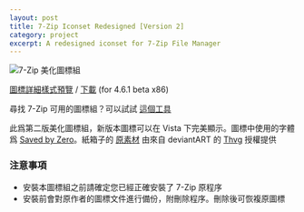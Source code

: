 ```yaml
---
layout: post
title: 7-Zip Iconset Redesigned [Version 2]
category: project
excerpt: A redesigned iconset for 7-Zip File Manager
---
```


<p><img src="http://static.sparanoid.com/7z-icon-2_logo_large.png" alt="7-Zip 美化圖標組"></p>

<p class="download"><a href="http://static.sparanoid.com/7z-icon-2_details_large.png">圖標詳細樣式預覽</a> / <a href="http://static.sparanoid.com/download/7z-icon-set-v2.7z">下載</a> (for 4.6.1 beta x86)</p>
<p class="note">尋找 7-Zip 可用的圖標組？可以試試 <a href="http://7ztm.de.vu/">這個工具</a></p>

<p>此爲第二版美化圖標組，新版本圖標可以在 Vista 下完美顯示。圖標中使用的字體爲 <a href="http://www.myfonts.com/fonts/larabie/saved-by-zero/">Saved by Zero</a>。紙箱子的 <a href="http://thvg.deviantart.com/art/Package-Icons-93530123">原素材</a> 由來自 deviantART 的 <a href="http://thvg.deviantart.com/">Thvg</a> 授權提供</p>

<h3>注意事項</h3>
<ul>
<li>安裝本圖標組之前請確定您已經正確安裝了 7-Zip 原程序</li>
<li>安裝前會對原作者的圖標文件進行備份，附刪除程序。刪除後可恢複原圖標</li>
</ul>